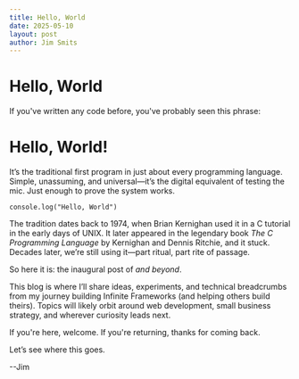 ```yaml
---
title: Hello, World
date: 2025-05-10
layout: post
author: Jim Smits
---
```


# Hello, World

If you've written any code before, you've probably seen this phrase:

# Hello, World!

It’s the traditional first program in just about every programming language. Simple, unassuming, and universal—it’s the digital equivalent of testing the mic. Just enough to prove the system works.

```
console.log("Hello, World")
```

The tradition dates back to 1974, when Brian Kernighan used it in a C tutorial in the early days of UNIX. It later appeared in the legendary book _The C Programming Language_ by Kernighan and Dennis Ritchie, and it stuck. Decades later, we’re still using it—part ritual, part rite of passage.

So here it is: the inaugural post of _and beyond_.

This blog is where I’ll share ideas, experiments, and technical breadcrumbs from my journey building Infinite Frameworks (and helping others build theirs). Topics will likely orbit around web development, small business strategy, and wherever curiosity leads next.

If you're here, welcome. If you're returning, thanks for coming back.

Let’s see where this goes.

--Jim
